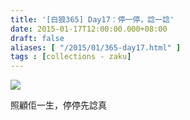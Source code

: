```yaml
---
title: '[白狼365] Day17：停一停，諗一諗'
date: 2015-01-17T12:00:00.000+08:00
draft: false
aliases: [ "/2015/01/365-day17.html" ]
tags : [collections - zaku]
---
```


![](/images/zaku017.jpg)

照顧佢一生，停停先諗真
